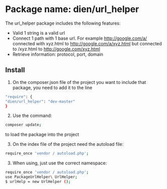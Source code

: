 # Package name: dien/url_helper

The url_helper package includes the following features:
- Valid 1 string is a valid url
- Connect 1 path with 1 base url. For example http://google.com/a/ connected with xyz.html to http://google.com/a/xyz.html but connected to /xyz.html to http://google.com/xyz.html
- Retrieve information: protocol, port, domain

## Install

1. On the composer.json file of the project you want to include that package, you need to add it to the line
``` sh
"require": {
"dien/url_helper": "dev-master"
}
```
2. Use the command:
``` sh
composer update;

```
to load the package into the project

3. On the index file of the project need the autoload file:
``` sh
require_once 'vendor / autoload.php';

```

3. When using, just use the correct namespace:
``` sh
require_once 'vendor / autoload.php';
use PackageUrlHelper\ UrlHelper;
$ urlHelp = new UrlHelper ();

```